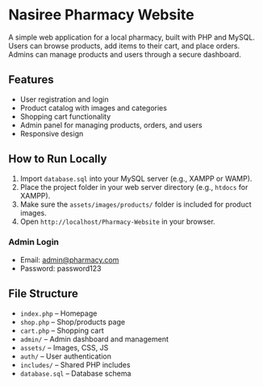 # Nasiree Pharmacy Website

A simple web application for a local pharmacy, built with PHP and MySQL. Users can browse products, add items to their cart, and place orders. Admins can manage products and users through a secure dashboard.

## Features
- User registration and login
- Product catalog with images and categories
- Shopping cart functionality
- Admin panel for managing products, orders, and users
- Responsive design

## How to Run Locally
1. Import `database.sql` into your MySQL server (e.g., XAMPP or WAMP).
2. Place the project folder in your web server directory (e.g., `htdocs` for XAMPP).
3. Make sure the `assets/images/products/` folder is included for product images.
4. Open `http://localhost/Pharmacy-Website` in your browser.

### Admin Login
- Email: admin@pharmacy.com
- Password: password123

## File Structure
- `index.php` – Homepage
- `shop.php` – Shop/products page
- `cart.php` – Shopping cart
- `admin/` – Admin dashboard and management
- `assets/` – Images, CSS, JS
- `auth/` – User authentication
- `includes/` – Shared PHP includes
- `database.sql` – Database schema

